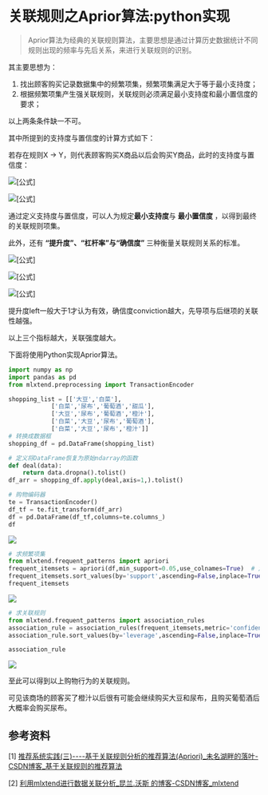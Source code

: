 # 关联规则之Aprior算法:python实现

> Aprior算法为经典的关联规则算法，主要思想是通过计算历史数据统计不同规则出现的频率与先后关系，来进行关联规则的识别。

其主要思想为：

1. 找出顾客购买记录数据集中的频繁项集，频繁项集满足大于等于最小支持度；
2. 根据频繁项集产生强关联规则，关联规则必须满足最小支持度和最小置信度的要求；

以上两条条件缺一不可。

其中所提到的支持度与置信度的计算方式如下：

若存在规则X -> Y，则代表顾客购买X商品以后会购买Y商品，此时的支持度与置信度：

![[公式]](https://www.zhihu.com/equation?tex=Support%28X+%5Crightarrow+Y%29%3D%5Cfrac%7B%E5%90%8C%E6%97%B6%E5%8C%85%E5%90%ABXY%E6%95%B0%E6%8D%AE%E6%95%B0%7D%7B%E6%95%B0%E6%8D%AE%E6%80%BB%E6%95%B0%7D)

![[公式]](https://www.zhihu.com/equation?tex=Confidence%28X%5Crightarrow+Y%29%3D%5Cfrac%7B%E5%90%8C%E6%97%B6%E5%8C%85%E5%90%ABXY%E7%9A%84%E6%95%B0%E6%8D%AE%E6%95%B0%7D%7B%E5%8C%85%E5%90%ABX%E7%9A%84%E6%95%B0%E6%8D%AE%E6%95%B0%7D)

通过定义支持度与置信度，可以人为规定**最小支持度**与 **最小置信度** ，以得到最终的关联规则项集。

此外，还有 **“提升度”、“杠杆率”与“确信度”** 三种衡量关联规则关系的标准。

![[公式]](https://www.zhihu.com/equation?tex=lift%28X%5Crightarrow+Y%29%3D%5Cfrac%7Bsupport%28X%5Ccap+Y%29%7D%7BSupport%28X%29%2ASupport%28Y%29%7D%3D%5Cfrac%7B%5Cfrac%7B%E5%90%8C%E6%97%B6%E5%8C%85%E5%90%ABXY%E7%9A%84%E6%95%B0%E6%8D%AE%E6%95%B0%7D%7B%E6%95%B0%E6%8D%AE%E6%80%BB%E6%95%B0%7D%7D%7B%5Cfrac%7B%E5%8C%85%E5%90%ABX%E7%9A%84%E6%95%B0%E6%8D%AE%E6%95%B0%7D%7B%E6%95%B0%E6%8D%AE%E6%80%BB%E6%95%B0%7D%5Cfrac%7B%E5%8C%85%E5%90%ABY%E7%9A%84%E6%95%B0%E6%8D%AE%E6%95%B0%7D%7B%E6%95%B0%E6%8D%AE%E6%80%BB%E6%95%B0%7D%7D)

![[公式]](https://www.zhihu.com/equation?tex=leverage%28X%5Crightarrow+Y%29%3DSupport%28X+%5Crightarrow+Y%29-Support%28X%29%2ASupport%28Y%29%3D%5Cfrac%7B%E5%90%8C%E6%97%B6%E5%8C%85%E5%90%ABXY%E7%9A%84%E6%80%BB%E6%95%B0%7D%7B%E6%95%B0%E6%8D%AE%E6%80%BB%E6%95%B0%7D-%5Cfrac%7B%E5%8C%85%E5%90%ABX%E7%9A%84%E6%80%BB%E6%95%B0%7D%7B%E6%95%B0%E6%8D%AE%E6%80%BB%E6%95%B0%7D%2A%5Cfrac%7B%E5%8C%85%E5%90%ABY%E7%9A%84%E6%80%BB%E6%95%B0%7D%7B%E6%95%B0%E6%8D%AE%E6%80%BB%E6%95%B0%7D)

![[公式]](https://www.zhihu.com/equation?tex=Conviction%28X%5Crightarrow+Y%29%3D%5Cfrac%7B1-Support%28Y%29%7D%7B1-Confidence%28X%5Crightarrow+Y%29%7D%3D%5Cfrac%7B1-%5Cfrac%7B%E5%8C%85%E5%90%ABY%E7%9A%84%E6%95%B0%E9%87%8F%7D%7B%E6%95%B0%E6%8D%AE%E6%80%BB%E6%95%B0%7D%7D%7B1-%5Cfrac%7B%E5%90%8C%E6%97%B6%E5%8C%85%E5%90%ABXY%E7%9A%84%E6%95%B0%E9%87%8F%7D%7B%E5%8C%85%E5%90%ABX%E7%9A%84%E6%95%B0%E9%87%8F%7D%7D)

提升度left一般大于1才认为有效，确信度conviction越大，先导项与后继项的关联性越强。

以上三个指标越大，关联强度越大。

下面将使用Python实现Aprior算法。

```python
import numpy as np
import pandas as pd
from mlxtend.preprocessing import TransactionEncoder

shopping_list = [['大豆','白菜'],
            ['白菜','尿布','葡萄酒','甜瓜'],
            ['大豆','尿布','葡萄酒','橙汁'],
            ['白菜','大豆','尿布','葡萄酒'],
            ['白菜','大豆','尿布','橙汁']]
# 转换成数据框
shopping_df = pd.DataFrame(shopping_list)

# 定义将DataFrame恢复为原始ndarray的函数
def deal(data):
    return data.dropna().tolist()
df_arr = shopping_df.apply(deal,axis=1,).tolist()

# 购物编码器
te = TransactionEncoder()
df_tf = te.fit_transform(df_arr)
df = pd.DataFrame(df_tf,columns=te.columns_)
df
```

![](https://pic4.zhimg.com/80/v2-38c4ebcd01bca98f8e208664f9a8a9f3_1440w.jpg)

```python
# 求频繁项集
from mlxtend.frequent_patterns import apriori
frequent_itemsets = apriori(df,min_support=0.05,use_colnames=True)  # 定义最小支持度为0.05
frequent_itemsets.sort_values(by='support',ascending=False,inplace=True)
frequent_itemsets
```

![](https://pic3.zhimg.com/80/v2-e80e7cbe5aeb33d57293d4a00ac35972_1440w.jpg)

```python
# 求关联规则
from mlxtend.frequent_patterns import association_rules
association_rule = association_rules(frequent_itemsets,metric='confidence',min_threshold=0.9)
association_rule.sort_values(by='leverage',ascending=False,inplace=True)

association_rule
```

![](https://pic2.zhimg.com/80/v2-caa4561c648408edef6acc46594f7dfd_1440w.jpg)

至此可以得到以上购物行为的关联规则。

可见该商场的顾客买了橙汁以后很有可能会继续购买大豆和尿布，且购买葡萄酒后大概率会购买尿布。

## **参考资料**

[1] [推荐系统实践(三)----基于关联规则分析的推荐算法(Apriori)_未名湖畔的落叶-CSDN博客_基于关联规则的推荐算法](https://link.zhihu.com/?target=https%3A//blog.csdn.net/keyue123/article/details/86504122)

[2] [利用mlxtend进行数据关联分析_昆兰.沃斯 的博客-CSDN博客_mlxtend](https://link.zhihu.com/?target=https%3A//blog.csdn.net/qq_36523839/article/details/83960195)
